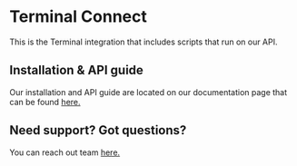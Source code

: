 # Terminal Connect
This is the Terminal integration that includes scripts that run on our API.

## Installation & API guide
Our installation and API guide are located on our documentation page that can be found [here.](https://docs.afterthought-system.com/developers/introduction-to-our-api)

## Need support? Got questions?
You can reach out team [here.](https://aftsys.us/support)